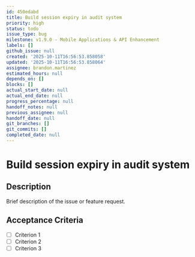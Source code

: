 ```yaml
---
id: 450edabd
title: Build session expiry in audit system
priority: high
status: todo
issue_type: bug
milestone: v1.9.0 - Mobile Applications & API Enhancement
labels: []
github_issue: null
created: '2025-10-11T16:56:53.858058'
updated: '2025-10-11T16:56:53.858064'
assignee: brandon.martinez
estimated_hours: null
depends_on: []
blocks: []
actual_start_date: null
actual_end_date: null
progress_percentage: null
handoff_notes: null
previous_assignee: null
handoff_date: null
git_branches: []
git_commits: []
completed_date: null
---
```


# Build session expiry in audit system

## Description

Brief description of the issue or feature request.

## Acceptance Criteria

- [ ] Criterion 1
- [ ] Criterion 2
- [ ] Criterion 3